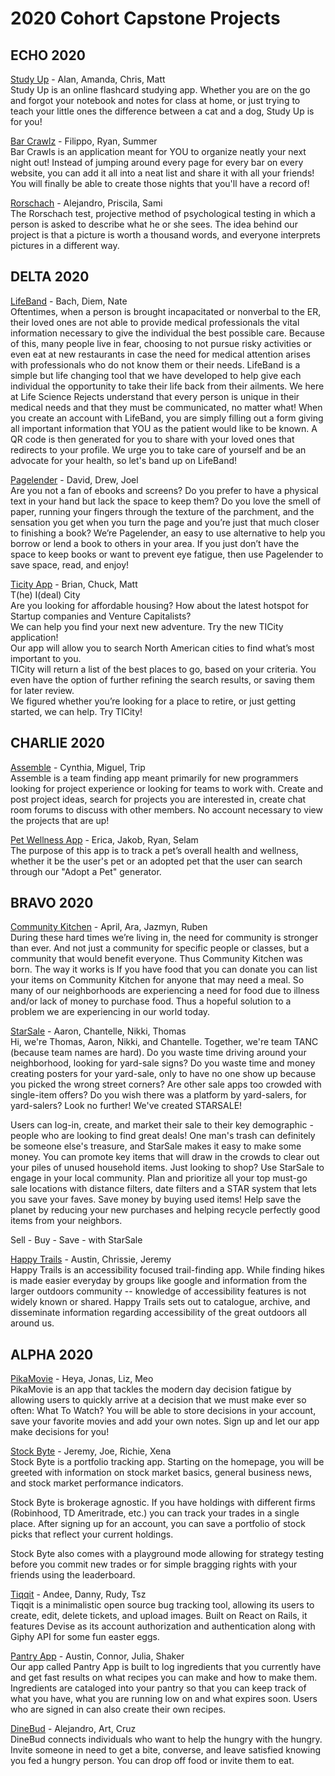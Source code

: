 # 2020 Cohort Capstone Projects

## ECHO 2020

[Study Up](https://studyup2021.herokuapp.com/) - Alan, Amanda, Chris, Matt  
Study Up is an online flashcard studying app. Whether you are on the go and forgot your notebook and notes for class at home, or just trying to teach your little ones the difference between a cat and a dog, Study Up is for you!

[Bar Crawlz](http://barcrawlz.herokuapp.com/) - Filippo, Ryan, Summer  
Bar Crawls is an application meant for YOU to organize neatly your next night out! Instead of jumping around every page for every bar on every website, you can add it all into a neat list and share it with all your friends! You will finally be able to create those nights that you'll have a record of!

[Rorschach](https://quiet-sea-29852.herokuapp.com/) - Alejandro, Priscila, Sami  
The Rorschach test, projective method of psychological testing in which a person is asked to describe what he or she sees. The idea behind our project is that a picture is worth a thousand words, and everyone interprets pictures in a different way.

## DELTA 2020

[LifeBand](https://fathomless-woodland-26064.herokuapp.com/) - Bach, Diem, Nate  
Oftentimes, when a person is brought incapacitated or nonverbal to the ER, their loved ones are not able to provide medical professionals the vital information necessary to give the individual the best possible care. Because of this, many people live in fear, choosing to not pursue risky activities or even eat at new restaurants in case the need for medical attention arises with professionals who do not know them or their needs. LifeBand is a simple but life changing tool that we have developed to help give each individual the opportunity to take their life back from their ailments. We here at Life Science Rejects understand that every person is unique in their medical needs and that they must be communicated, no matter what! When you create an account with LifeBand, you are simply filling out a form giving all important information that YOU as the patient would like to be known. A QR code is then generated for you to share with your loved ones that redirects to your profile. We urge you to take care of yourself and be an advocate for your health, so let's band up on LifeBand!

[Pagelender](http://pagelender.herokuapp.com/) - David, Drew, Joel  
Are you not a fan of ebooks and screens? Do you prefer to have a physical text in your hand but lack the space to keep them? Do you love the smell of paper, running your fingers through the texture of the parchment, and the sensation you get when you turn the page and you’re just that much closer to finishing a book? We’re Pagelender, an easy to use alternative to help you borrow or lend a book to others in your area. If you just don’t have the space to keep books or want to prevent eye fatigue, then use Pagelender to save space, read, and enjoy!

[Ticity App](https://ticityapp.herokuapp.com/) - Brian, Chuck, Matt  
T(he) I(deal) City  
Are you looking for affordable housing? How about the latest hotspot for Startup companies and Venture Capitalists?  
We can help you find your next new adventure. Try the new TICity application!  
Our app will allow you to search North American cities to find what’s most important to you.  
TICity will return a list of the best places to go, based on your criteria. You even have the option of further refining the search results, or saving them for later review.  
We figured whether you’re looking for a place to retire, or just getting started, we can help. Try TICity!

## CHARLIE 2020

[Assemble](https://gentle-ridge-89788.herokuapp.com/) - Cynthia, Miguel, Trip  
Assemble is a team finding app meant primarily for new programmers looking for project experience or looking for teams to work with. Create and post project ideas, search for projects you are interested in, create chat room forums to discuss with other members. No account necessary to view the projects that are up!

[Pet Wellness App](https://mysterious-woodland-85267.herokuapp.com/) - Erica, Jakob, Ryan, Selam  
The purpose of this app is to track a pet’s overall health and wellness, whether it be the user's pet or an adopted pet that the user can search through our "Adopt a Pet" generator.

## BRAVO 2020

[Community Kitchen](https://floating-reaches-65868.herokuapp.com/) - April, Ara, Jazmyn, Ruben  
During these hard times we’re living in, the need for community is stronger than ever.
And not just a community for specific people or classes, but a community that would benefit everyone. Thus Community Kitchen was born.
The way it works is If you have food that you can donate you can list your items on Community Kitchen for anyone that may need a meal. So many of our neighborhoods are experiencing a need for food due to illness and/or lack of money to purchase food.
Thus a hopeful solution to a problem we are experiencing in our world today.

[StarSale](https://frozen-falls-51923.herokuapp.com/) - Aaron, Chantelle, Nikki, Thomas  
Hi, we're Thomas, Aaron, Nikki, and Chantelle.
Together, we're team TANC (because team names are hard).
Do you waste time driving around your neighborhood, looking for yard-sale signs? Do you waste time and money creating posters for your yard-sale, only to have no one show up because you picked the wrong street corners? Are other sale apps too crowded with single-item offers? Do you wish there was a platform by yard-salers, for yard-salers? Look no further! We've created STARSALE!

Users can log-in, create, and market their sale to their key demographic - people who are looking to find great deals! One man's trash can definitely be someone else's treasure, and StarSale makes it easy to make some money. You can promote key items that will draw in the crowds to clear out your piles of unused household items.
Just looking to shop? Use StarSale to engage in your local community. Plan and prioritize all your top must-go sale locations with distance filters, date filters and a STAR system that lets you save your faves. Save money by buying used items! Help save the planet by reducing your new purchases and helping recycle perfectly good items from your neighbors.

Sell - Buy - Save - with StarSale

[Happy Trails](https://happytrailsproject.herokuapp.com/) - Austin, Chrissie, Jeremy  
Happy Trails is an accessibility focused trail-finding app. While finding hikes is made easier everyday by groups like google and information from the larger outdoors community -- knowledge of accessibility features is not widely known or shared. Happy Trails sets out to catalogue, archive, and disseminate information regarding accessibility of the great outdoors all around us.

## ALPHA 2020

[PikaMovie](https://pikamovie.herokuapp.com/) - Heya, Jonas, Liz, Meo  
PikaMovie is an app that tackles the modern day decision fatigue by allowing users to quickly arrive at a decision that we must make ever so often: What To Watch? You will be able to store decisions in your account, save your favorite movies and add your own notes. Sign up and let our app make decisions for you!

[Stock Byte](https://stockbyte.herokuapp.com/) - Jeremy, Joe, Richie, Xena  
Stock Byte is a portfolio tracking app. Starting on the homepage, you will be greeted with information on stock market basics, general business news, and stock market performance indicators.

Stock Byte is brokerage agnostic. If you have holdings with different firms (Robinhood, TD Ameritrade, etc.) you can track your trades in a single place. After signing up for an account, you can save a portfolio of stock picks that reflect your current holdings.

Stock Byte also comes with a playground mode allowing for strategy testing before you commit new trades or for simple bragging rights with your friends using the leaderboard.

[Tiqqit](http://www.tiqqit.net/) - Andee, Danny, Rudy, Tsz  
Tiqqit is a minimalistic open source bug tracking tool, allowing its users to create, edit, delete tickets, and upload images. Built on React on Rails, it features Devise as its account authorization and authentication along with Giphy API for some fun easter eggs.

[Pantry App](https://pantry-application.herokuapp.com/) - Austin, Connor, Julia, Shaker  
Our app called Pantry App is built to log ingredients that you currently have and get fast results on what recipes you can make and how to make them. Ingredients are cataloged into your pantry so that you can keep track of what you have, what you are running low on and what expires soon. Users who are signed in can also create their own recipes.

[DineBud](https://dinebud.herokuapp.com/login) - Alejandro, Art, Cruz  
DineBud connects individuals who want to help the hungry with the hungry. Invite someone in need to get a bite, converse, and leave satisfied knowing you fed a hungry person. You can drop off food or invite them to eat.
